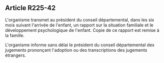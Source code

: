 ## Article R225-42

L'organisme transmet au président du conseil départemental, dans les six mois suivant l'arrivée de l'enfant,
un rapport sur la situation familiale et le développement psychologique de l'enfant. Copie de ce rapport est
remise à la famille.

L'organisme informe sans délai le président du conseil départemental des jugements prononçant l'adoption
ou des transcriptions des jugements étrangers.

